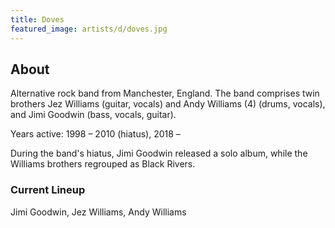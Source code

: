 ```yaml
---
title: Doves
featured_image: artists/d/doves.jpg
---
```

## About

Alternative rock band from Manchester, England.
The band comprises twin brothers Jez Williams (guitar, vocals) and Andy Williams (4) (drums, vocals), and Jimi Goodwin (bass, vocals, guitar).

Years active: 1998 – 2010 (hiatus), 2018 –

During the band's hiatus, Jimi Goodwin released a solo album, while the Williams brothers regrouped as Black Rivers.


### Current Lineup

Jimi Goodwin, Jez Williams, Andy Williams

